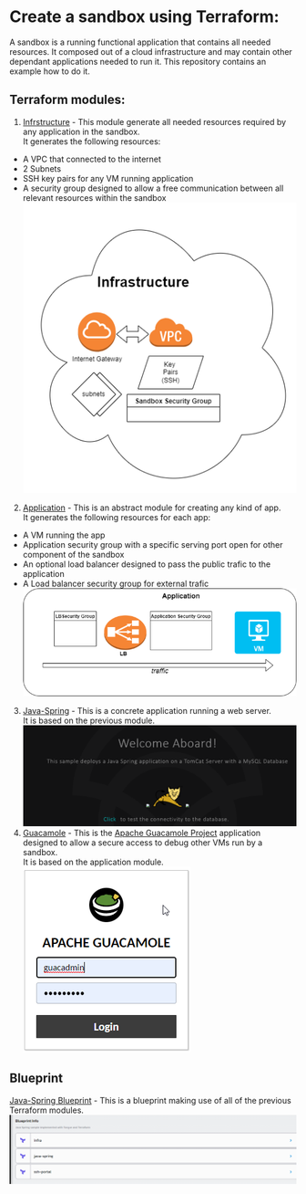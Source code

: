# Create a sandbox using Terraform:
A sandbox is a running functional application that contains all needed resources.
It composed out of a cloud infrastructure and may contain other dependant applications needed to run it.
This repository contains an example how to do it.

## Terraform modules:
1. [Infrstructure](../terraform-modules/sandbox-infra/) - This module generate all needed resources required by any application in the sandbox.\
It generates the following resources:
- A VPC that connected to the internet
- 2 Subnets
- SSH key pairs for any VM running application
- A security group designed to allow a free communication between all relevant resources within the sandbox\
![infrastructure](../pics/Infrastructure.png)
2. [Application](../terraform-modules/sandbox-application/) - This is an abstract module for creating any kind of app.\
It generates the following resources for each app:
- A VM running the app
- Application security group with a specific serving port open for other component of the sandbox
- An optional load balancer designed to pass the public trafic to the application
- A Load balancer security group for external trafic
![application](../pics/application.png)

3. [Java-Spring](../terraform-modules/java-spring/) - This is a concrete application running a web server.\
It is based on the previous module.\
![Java-Spring](../pics/Java%20Spring.png)
4. [Guacamole](../terraform-modules/guacamole/) - This is the [Apache Guacamole Project](https://guacamole.apache.org/) application designed to allow a secure access to debug other VMs run by a sandbox.\
It is based on the application module.\
![Guacamole](../pics/Guacamole.png)
## Blueprint
[Java-Spring Blueprint](../blueprints/java-spring.yaml) - This is a blueprint making use of all of the previous Terraform modules.\
![Blueprint](../pics/blueprint.png)